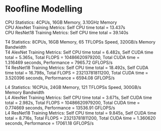 # Roofline Modelling

CPU Statistics: 4CPUs, 16GB Memory, 3.10GHz Memory     
CPU AlexNet Training Metrics: Self CPU time total = 13.437s      
CPU ResNet18 Training Metrics: Self CPU time total = 39.140s       
      
T4 Statistics: 8CPUs, 16GB Memory, 65 TFLOPSs Speed, 320GB/s Memory Bandwidth       
T4 AlexNet Training Metrics: Self CPU time total = 6.482s, Self CUDA time total = 5.365s, Total FLOPS = 10486620979200, Total CUDA time = 1.316469 seconds, Performance = 7965.72 GFLOPS/s     
T4 ResNet18 Training Metrics: Self CPU time total = 18.492s, Self CUDA time total = 16.798s, Total FLOPS = 23213781811200, Total CUDA time = 3.520396 seconds, Performance = 6594.08 GFLOPS/s      

L4 Statistics: 16CPUs, 24GB Memory, 121 TFLOPSs Speed, 300GB/s Memory Bandwidth      
L4 AlexNet Training Metrics: Self CPU time total = 3.671s, Self CUDA time total = 2.982s, Total FLOPS = 10486620979200, Total CUDA time = 0.774669 seconds, Performance = 13536.91 GFLOPS/s       
L4 ResNet18 Training Metrics: Self CPU time total = 9.845s, Self CUDA time total = 8.716s, Total FLOPS = 23213781811200, Total CUDA time = 1.360620 seconds, Performance = 17061.18 GFLOPS/s       
